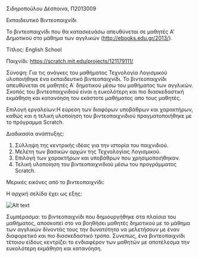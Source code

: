 Σιδηροπούλου Δέσποινα, Π2013009

Εκπαιδευτικό Βιντεοπαιχνίδι 


Το βιντεοπαιχνίδι που θα κατασκευάσω απευθύνεται σε μαθητές Α' Δημοτικού στο μάθημα των αγγλικών (http://ebooks.edu.gr/2013/).

Τίτλος: English School

Παιχνίδι: https://scratch.mit.edu/projects/121179111/ 


Σύνοψη: Για τις ανάγκες του μαθήματος Τεχνολογία Λογισμικού υλοποιήθηκε ένα εκπαιδευτικό βιντεοπαιχνίδι. Το βιντεοπαιχνίδι απευθύνεται 
σε μαθητές Α΄ δημοτικού μέσω του μαθήματος των αγγλικών. Σκοπός του βιντεοπαιχνιδιού είναι η ευκολότερη και πιο διασκεδαστική εκμάθηση 
και κατανόηση του εκάστοτε μαθήματος απο τους μαθητές.

Επιλογή εργαλείων:H εύρεση των διαφόρων υποβάθρων και χαρακτήρων, καθώς και η τελική υλοποίηση του βιντεοπαιχνιδιού πραγματοποιήθηκε 
με το πρόγραμμα Scratch.

Διαδικασία ανάπτυξης:

1.   Σύλληψη της κεντρικής ιδέας για την ιστορία του παιχνιδιού.
2.   Μελέτη των βασικών αρχών της Τεχνολογίας Λογισμικού.
3.   Επιλογή των χαρακτήρων και υποβάθρων που χρησιμοποιήθηκαν.
4.   Τελική υλοποίηση του βιντεοπαιχνιδιού μέσω του προγράμματος Scratch.


Μερικές εικόνες από το βιντεοπαιχνίδι:

Η αρχική σελίδα έχει ως εξης:

![Alt text](Screenshot%20(11).png?raw=true "1")



Συμπέρασμα: το βιντεοπαιχνίδι που δημιουργήθηκε στα πλαίσια του μαθήματος, αποσκοπεί στο να βοηθήσει μαθητές δημοτικού με το μάθημα 
των αγγλικών δίνοντάς τους την δυνατότητα να μελετήσουν με έναν διαφορετικό και πιο διασκεδαστικό τρόπο. Συνεπώς, ένα βιντεοπαιχνίδι 
τέτοιου είδους  κεντρίζει το ενδιαφέρον των μαθητών με αποτέλεσμα την ευκολότερη εκμάθηση και κατανόηση.
